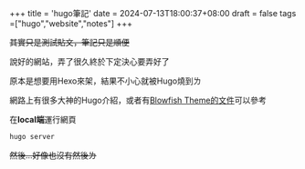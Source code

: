 +++
title = 'hugo筆記'
date = 2024-07-13T18:00:37+08:00
draft = false
tags =["hugo","website","notes"]
+++

~~其實只是測試貼文，筆記只是順便~~

說好的網站，弄了很久終於下定決心要弄好了

原本是想要用Hexo來架，結果不小心就被Hugo燒到ㄌ

網路上有很多大神的Hugo介紹，或者有[Blowfish Theme的文件](https://blowfish.page/)可以參考

在**local端**運行網頁
```go
hugo server
```
~~然後...好像也沒有然後ㄌ~~